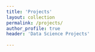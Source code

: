 ```yaml
---
title: 'Projects'
layout: collection
permalink: /projects/
author_profile: true
header: 'Data Science Projects'
  
---
```

